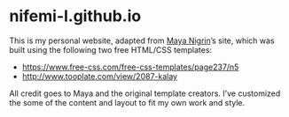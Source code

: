 # nifemi-l.github.io

This is my personal website, adapted from [Maya Nigrin](https://github.com/mayigrin)’s site, which was built using the following two free HTML/CSS templates:
  - https://www.free-css.com/free-css-templates/page237/n5  
  - http://www.tooplate.com/view/2087-kalay

All credit goes to Maya and the original template creators. I’ve customized the some of the content and layout to fit my own work and style.

